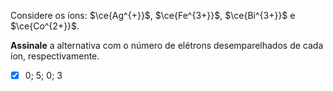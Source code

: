 Considere os íons: $\ce{Ag^{+}}$, $\ce{Fe^{3+}}$, $\ce{Bi^{3+}}$ e $\ce{Co^{2+}}$.

**Assinale** a alternativa com o número de elétrons desemparelhados de cada íon, respectivamente.

- [x] $0$; $5$; $0$; $3$

